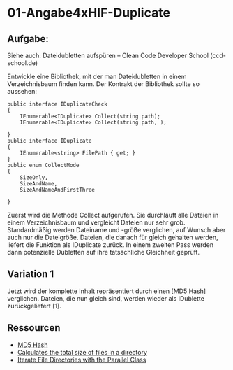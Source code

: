 # 01-Angabe4xHIF-Duplicate
## Aufgabe:
Siehe auch: Dateidubletten aufspüren – Clean Code Developer School (ccd-school.de)

Entwickle eine Bibliothek, mit der man Dateidubletten in einem Verzeichnisbaum finden kann.
Der Kontrakt der Bibliothek sollte so aussehen:

```code
public interface IDuplicateCheck
{
    IEnumerable<IDuplicate> Collect(string path);
    IEnumerable<IDuplicate> Collect(string path, );

}
public interface IDuplicate
{
    IEnumerable<string> FilePath { get; }
}
public enum CollectMode
{
    SizeOnly,
    SizeAndName,
    SizeAndNameAndFirstThree

}

```


Zuerst wird die Methode Collect aufgerufen. Sie durchläuft alle Dateien in einem Verzeichnisbaum und vergleicht Dateien nur sehr grob. Standardmäßig werden Dateiname und -größe verglichen, auf Wunsch aber auch nur die Dateigröße. Dateien, die danach für gleich gehalten werden, liefert die Funktion als IDuplicate zurück.
In einem zweiten Pass werden dann potenzielle Dubletten auf ihre tatsächliche Gleichheit geprüft. 

## Variation 1
Jetzt wird der komplette Inhalt repräsentiert durch einen [MD5 Hash] verglichen. Dateien, die nun gleich sind, werden wieder als IDublette zurückgeliefert [1].

## Ressourcen
- [MD5 Hash](http://de.wikipedia.org/wiki/Message-Digest_Algorithm_5)
- [Calculates the total size of files in a directory](https://learn.microsoft.com/en-us/dotnet/standard/parallel-programming/how-to-write-a-simple-parallel-for-loop)
- [Iterate File Directories with the Parallel Class](https://learn.microsoft.com/en-us/dotnet/standard/parallel-programming/how-to-iterate-file-directories-with-the-parallel-class)
